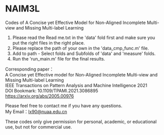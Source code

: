 # NAIM3L
Codes of A Concise yet Effective Model for Non-Aligned Incomplete Multi-view and Missing Multi-label Learning

1. Please read the Read me.txt in the 'data' fold first and make sure you put the right files in the right place.
2. Please replace the path of your own in the 'data_cmp_func.m' file.
3. Add to path - Select folds and Subfolds of 'data' and  'measure' folds. 
4. Run the 'run_main.m' file for the final results. 



Corresponding paper：  
A Concise yet Effective model for Non-Aligned Incomplete Multi-view and Missing Multi-label Learning  
IEEE Transactions on Pattern Analysis and Machine Intelligence 2021  
DOI Bookmark: 10.1109/TPAMI.2021.3086895  
https://arxiv.org/abs/2005.00976


Please feel free to contact me if you have any questions.  
My Email：lx90@nuaa.edu.cn

These codes only give permission for personal, academic, or educational use, but not for commercial use.
